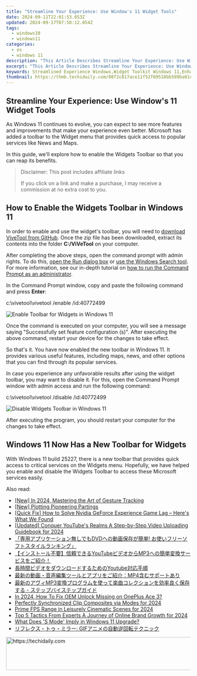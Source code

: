 ```yaml
---
title: "Streamline Your Experience: Use Window's 11 Widget Tools"
date: 2024-09-11T22:01:53.653Z
updated: 2024-09-17T07:50:12.054Z
tags:
  - windows10
  - windows11
categories:
  - os
  - windows 11
description: "This Article Describes Streamline Your Experience: Use Window's 11 Widget Tools"
excerpt: "This Article Describes Streamline Your Experience: Use Window's 11 Widget Tools"
keywords: Streamlined Experience Windows,Widget Toolkit Windows 11,Enhance User Interface Windows,Windows 11 UI Efficiency,Simplify Windows Tools,Optimize Window's Widgets,Improve Win 11 Usability
thumbnail: https://thmb.techidaily.com/08f2c817ace11f52f69518bb589ba81c382ee3c50cca52847005eac86a562eee.jpg
---
```


## Streamline Your Experience: Use Window's 11 Widget Tools

 As Windows 11 continues to evolve, you can expect to see more features and improvements that make your experience even better. Microsoft has added a toolbar to the Widget menu that provides quick access to popular services like News and Maps.

 In this guide, we'll explore how to enable the Widgets Toolbar so that you can reap its benefits.

>  Disclaimer: This post includes affiliate links
>
>  If you click on a link and make a purchase, I may receive a commission at no extra cost to you.
>

## How to Enable the Widgets Toolbar in Windows 11

 In order to enable and use the widget's toolbar, you will need to [download ViveTool from GitHub](https://github.com/thebookisclosed/ViVe/releases). Once the zip file has been downloaded, extract its contents into the folder **C:/ViVeTool** on your computer.

 After completing the above steps, open the command prompt with admin rights. To do this, [open the Run dialog box](https://www.makeuseof.com/windows-open-run-command-dialog-box/) or [use the Windows Search tool](https://www.makeuseof.com/windows-search-use-guide/). For more information, see our in-depth tutorial on [how to run the Command Prompt as an administrator](https://www.makeuseof.com/windows-run-command-prompt-admin/).

 In the Command Prompt window, copy and paste the following command and press **Enter**:

c:\vivetool\vivetool /enable /id:40772499

![Enable Toolbar for Widgets in Windows 11](https://static1.makeuseofimages.com/wordpress/wp-content/uploads/2023/01/enable-toolbar-for-widgets-in-windows-11.jpg)

 Once the command is executed on your computer, you will see a message saying "Successfully set feature configuration (s)". After executing the above command, restart your device for the changes to take effect.

 So that's it. You have now enabled the new toolbar in Windows 11\. It provides various useful features, including maps, news, and other options that you can find through its popular services.

 In case you experience any unfavorable results after using the widget toolbar, you may want to disable it. For this, open the Command Prompt window with admin access and run the following command:

c:\vivetool\vivetool /disable /id:40772499

![Disable Widgets Toolbar in Windows 11](https://static1.makeuseofimages.com/wordpress/wp-content/uploads/2023/01/disable-widgets-toolbar-in-windows-11.jpg)

 After executing the program, you should restart your computer for the changes to take effect.

## Windows 11 Now Has a New Toolbar for Widgets

 With Windows 11 build 25227, there is a new toolbar that provides quick access to critical services on the Widgets menu. Hopefully, we have helped you enable and disable the Widgets Toolbar to access these Microsoft services easily.

<ins class="adsbygoogle"
     style="display:block"
     data-ad-format="autorelaxed"
     data-ad-client="ca-pub-7571918770474297"
     data-ad-slot="1223367746"></ins>

<ins class="adsbygoogle"
     style="display:block"
     data-ad-client="ca-pub-7571918770474297"
     data-ad-slot="8358498916"
     data-ad-format="auto"
     data-full-width-responsive="true"></ins>

<span class="atpl-alsoreadstyle">Also read:</span>
<div><ul>
<li><a href="https://fox-hovers.techidaily.com/new-in-2024-mastering-the-art-of-gesture-tracking/"><u>[New] In 2024, Mastering the Art of Gesture Tracking</u></a></li>
<li><a href="https://youtube-help.techidaily.com/new-plotting-pioneering-partings/"><u>[New] Plotting Pioneering Partings</u></a></li>
<li><a href="https://driver-error.techidaily.com/quick-fix-how-to-solve-nvidia-geforce-experience-game-lag-heres-what-we-found/"><u>[Quick Fix] How to Solve Nvidia GeForce Experience Game Lag – Here's What We Found</u></a></li>
<li><a href="https://facebook-record-videos.techidaily.com/updated-conquer-youtubes-realms-a-step-by-step-video-uploading-guidebook-for-2024/"><u>[Updated] Conquer YouTube's Realms A Step-by-Step Video Uploading Guidebook for 2024</u></a></li>
<li><a href="https://win11.techidaily.com/1726026820911-dvd/"><u>「専用アプリケーション無しでもDVDへの動画保存が簡単! お使いフリーソフトスタイルランキング」</u></a></li>
<li><a href="https://win11.techidaily.com/1726026941876-youtubemp3/"><u>【インストール不要】信頼できるYouTubeビデオからMP3への簡単変換サービスをご紹介！</u></a></li>
<li><a href="https://win11.techidaily.com/1726027312470-youtube/"><u>長時間ビデオをダウンロードするためのYoutube対応手順</u></a></li>
<li><a href="https://win11.techidaily.com/1726027730928-mp4/"><u>最新の動画・音声編集ツールとアプリをご紹介：MP4含むサポートあり</u></a></li>
<li><a href="https://win11.techidaily.com/1726026523309-mp3/"><u>最新のアヴィMP3変換プログラムを使って楽曲コレクションを効率良く保存する - ステップバイステップガイド</u></a></li>
<li><a href="https://easy-unlock-android.techidaily.com/in-2024-how-to-fix-oem-unlock-missing-on-oneplus-ace-3-by-drfone-android/"><u>In 2024, How To Fix OEM Unlock Missing on OnePlus Ace 3?</u></a></li>
<li><a href="https://video-screen-grab.techidaily.com/perfectly-synchronized-clip-composites-via-modes-for-2024/"><u>Perfectly Synchronized Clip Composites via Modes for 2024</u></a></li>
<li><a href="https://extra-approaches.techidaily.com/prime-fps-range-in-leisurely-cinematic-scenes-for-2024/"><u>Prime FPS Range in Leisurely Cinematic Scenes for 2024</u></a></li>
<li><a href="https://some-guidance.techidaily.com/top-5-tactics-from-experts-a-journey-of-online-brand-growth-for-2024/"><u>Top 5 Tactics From Experts A Journey of Online Brand Growth for 2024</u></a></li>
<li><a href="https://win11-tips.techidaily.com/what-does-s-mode-imply-in-windows-11-upgrade/"><u>What Does 'S Mode' Imply in Windows 11 Upgrade?</u></a></li>
<li><a href="https://win11.techidaily.com/1726027759412-gif/"><u>リフレクス・トゥ・ミラー: GIFアニメの自動逆回転テクニック</u></a></li>
</ul></div>

<!-- affiliate ads begin -->
<a href="https://ephamedtechinc.pxf.io/c/5597632/2137202/26400" target="_top" id="2137202">
  <img src="//a.impactradius-go.com/display-ad/26400-2137202" border="0" alt="https://techidaily.com" width="728" height="90"/>
</a>
<img height="0" width="0" src="https://ephamedtechinc.pxf.io/i/5597632/2137202/26400" style="position:absolute;visibility:hidden;" border="0" />
<!-- affiliate ads end -->

